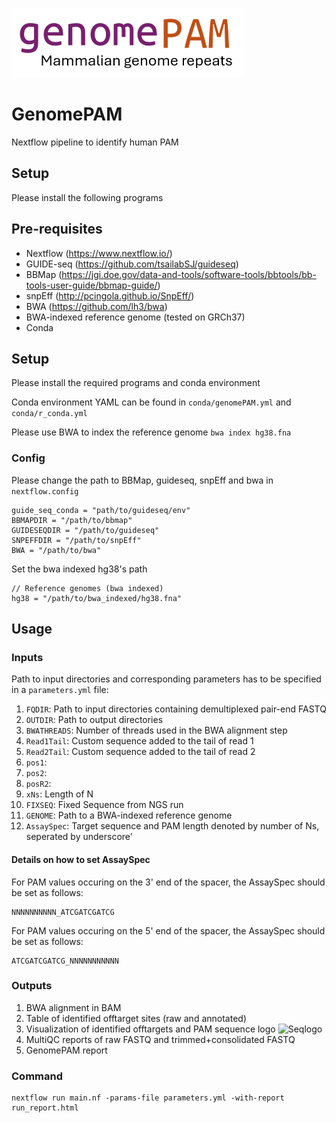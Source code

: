 ![genomePAM](resources/img/genomePAM_logo.png)

# GenomePAM
Nextflow pipeline to identify human PAM

## Setup
Please install the following programs
## Pre-requisites
- Nextflow (https://www.nextflow.io/)
- GUIDE-seq (https://github.com/tsailabSJ/guideseq)
- BBMap (https://jgi.doe.gov/data-and-tools/software-tools/bbtools/bb-tools-user-guide/bbmap-guide/)
- snpEff (http://pcingola.github.io/SnpEff/)
- BWA (https://github.com/lh3/bwa)
- BWA-indexed reference genome (tested on GRCh37)
- Conda


## Setup
Please install the required programs and conda environment

Conda environment YAML can be found in 
```conda/genomePAM.yml```
and 
```conda/r_conda.yml```

Please use BWA to index the reference genome
```bwa index hg38.fna```

### Config
Please change the path to BBMap, guideseq, snpEff and bwa in `nextflow.config`
```
guide_seq_conda = "path/to/guideseq/env"
BBMAPDIR = "/path/to/bbmap"
GUIDESEQDIR = "/path/to/guideseq"
SNPEFFDIR = "/path/to/snpEff"
BWA = "/path/to/bwa"
```
Set the bwa indexed hg38's path
```
// Reference genomes (bwa indexed)
hg38 = "/path/to/bwa_indexed/hg38.fna"
```

## Usage
### Inputs
Path to input directories and corresponding parameters has to be specified in a `parameters.yml` file:

1. `FQDIR`: Path to input directories containing demultiplexed pair-end FASTQ
2. `OUTDIR`: Path to output directories
3. `BWATHREADS`: Number of threads used in the BWA alignment step
4. `Read1Tail`: Custom sequence added to the tail of read 1
5. `Read2Tail`: Custom sequence added to the tail of read 2
6. `pos1`: 
7. `pos2`: 
8. `posR2`: 
9. `xNs`: Length of N
10. `FIXSEQ`: Fixed Sequence from NGS run
11. `GENOME`: Path to a BWA-indexed reference genome
12. `AssaySpec`: Target sequence and PAM length denoted by number of Ns, seperated by underscore'

#### Details on how to set AssaySpec
For PAM values occuring on the 3' end of the spacer, the AssaySpec should be set as follows:
```
NNNNNNNNNN_ATCGATCGATCG
```

For PAM values occuring on the 5' end of the spacer, the AssaySpec should be set as follows:
```
ATCGATCGATCG_NNNNNNNNNNN
```

### Outputs
1. BWA alignment in BAM
2. Table of identified offtarget sites (raw and annotated)
3. Visualization of identified offtargets and PAM sequence logo
![Seqlogo](resources/img/seqlogo.png)
4. MultiQC reports of raw FASTQ and trimmed+consolidated FASTQ
5. GenomePAM report

### Command
```
nextflow run main.nf -params-file parameters.yml -with-report run_report.html
```
